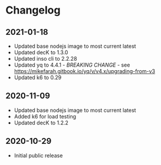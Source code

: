# Changelog

## 2021-01-18

* Updated base nodejs image to most current latest
* Updated decK to 1.3.0
* Updated inso cli to 2.2.28
* Updated yq to 4.4.1 - *BREAKING CHANGE* - see <https://mikefarah.gitbook.io/yq/v/v4.x/upgrading-from-v3>
* Updated k6 to 0.29

## 2020-11-09

* Updated base nodejs image to most current latest
* Added k6 for load testing
* Updated decK to 1.2.2

## 2020-10-29

* Initial public release

